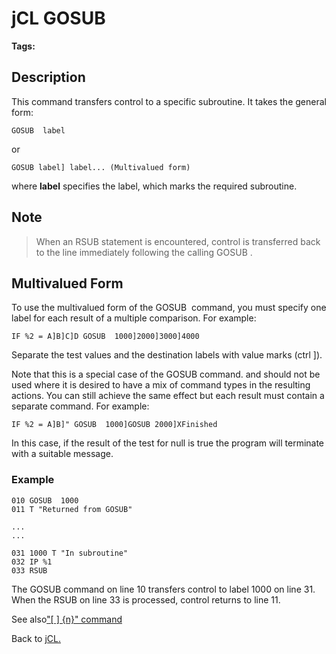 # jCL GOSUB

<PageHeader />

**Tags:**
<badge text='go' vertical='middle' />
<badge text='jcl' vertical='middle' />

## Description 

This command transfers control to a specific subroutine. It takes the general form:

```
GOSUB  label
```

or

```
GOSUB label] label... (Multivalued form)
```

where **label** specifies the label, which marks the required subroutine.

## Note

> When an RSUB statement is encountered, control is transferred back to the line immediately following the calling GOSUB .

## Multivalued Form

To use the multivalued form of the GOSUB  command, you must specify one label for each result of a multiple comparison. For example:

```
IF %2 = A]B]C]D GOSUB  1000]2000]3000]4000
```

Separate the test values and the destination labels with value marks (ctrl ]).

Note that this is a special case of the GOSUB command. and should not be used where it is desired to have a mix of command types in the resulting actions. You can still achieve the same effect but each result must contain a separate command. For example:

```
IF %2 = A]B]" GOSUB  1000]GOSUB 2000]XFinished
```

In this case, if the result of the test for null is true the program will terminate with a suitable message.

### Example

```
010 GOSUB  1000
011 T "Returned from GOSUB"

...
...

031 1000 T "In subroutine"
032 IP %1
033 RSUB
```

The GOSUB command on line 10 transfers control to label 1000 on line 31. When the RSUB on line 33 is processed, control returns to line 11.

See also["\[ \] {n}" command](./../jcl-[]-command)

Back to [jCL.](./../README.md)
  
<PageFooter />